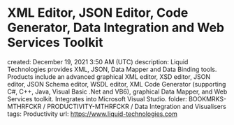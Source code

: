 # XML Editor, JSON Editor, Code Generator, Data Integration and Web Services Toolkit

created: December 19, 2021 3:50 AM (UTC)
description: Liquid Technologies provides XML, JSON, Data Mapper and Data Binding tools. Products include an advanced graphical XML editor, XSD editor, JSON editor, JSON Schema editor, WSDL editor, XML Code Generator (supporting C#, C++, Java, Visual Basic .Net and VB6), graphical Data Mapper, and Web Services toolkit. Integrates into Microsoft Visual Studio.
folder: BOOKMRKS-MTHRFCKR / PRODUCTIVITY-MTHRFCKR / Data Integration and Visualisers
tags: Productivity
url: https://www.liquid-technologies.com